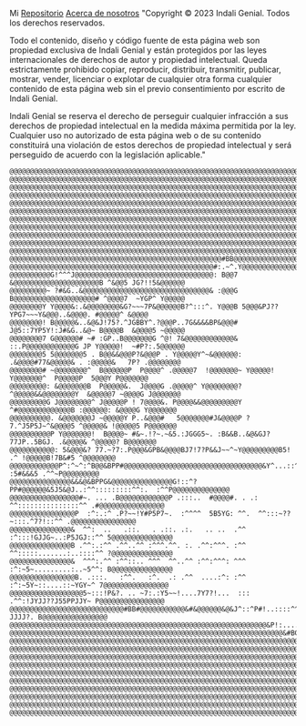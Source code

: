 
Mi [Repositorio](https://github.com/CrisM2/calorespecificoupeu)
[Acerca de nosotros](https://sites.google.com/upeu.edu.pe/calor/about-us)
"Copyright © 2023 Indali Genial. Todos los derechos reservados.

Todo el contenido, diseño y código fuente de esta página web son propiedad exclusiva de Indali Genial y están protegidos por las leyes internacionales de derechos de autor y propiedad intelectual. Queda estrictamente prohibido copiar, reproducir, distribuir, transmitir, publicar, mostrar, vender, licenciar o explotar de cualquier otra forma cualquier contenido de esta página web sin el previo consentimiento por escrito de Indali Genial.

Indali Genial se reserva el derecho de perseguir cualquier infracción a sus derechos de propiedad intelectual en la medida máxima permitida por la ley. Cualquier uso no autorizado de esta página web o de su contenido constituirá una violación de estos derechos de propiedad intelectual y será perseguido de acuerdo con la legislación aplicable."

    @@@@@@@@@@@@@@@@@@@@@@@@@@@@@@@@@@@@@@@@@@@@@@@@@@@@@@@@@@@@@@@@@@@@@@@@@@@@@@@@@@@@@@@@@@@@@@@@@@@@
	@@@@@@@@@@@@@@@@@@@@@@@@@@@@@@@@@@@@@@@@@@@@@@@@@@@@@@@@@@@@@@@@@@@@@@@@@@@@@@@@@@@@@@@@@@@@@@@@@@@@
	@@@@@@@@@@@@@@@@@@@@@@@@@@@@@@@@@@@@@@@@@@@@@@@@@@@@@@@@@@@@@@@@@@@@@@@@@@@@@@@@@@@@@@@@@@@@@@@@@@@@
	@@@@@@@@@@@@@@@@@@@@@@@@@@@@@@@@@@@@@@@@@@@@@@@@@@@@@@@@@@@@@@@@@@@@@@@@@@@@@@@@@@@@@@@@@@@@@@@@@@@@
	@@@@@@@@@@@@@@@@@@@@@@@@@@@@@@@@@@@@@@@@@@@@@@@@@@@@@@@@@@@@@@@@@@@@@@@@@@@@@@@@@@@@@@@@@@@@@@@@@@@@
	@@@@@@@@@@@@@@@@@@@@@@@@@@@@@@@@@@@@@@@@@@@@@@@@@@@@@@@@@@@@@@@@@@@@@@@@@@@@@@@@@@@@@@@@@@@@@@@@@@@@
	@@@@@@@@@@@@@@@@@@@@@@@@@@@@@@@@@@@@@@@@@@@@@@@@@@@@@@@@@@@@@@@@@@@@@@@@@@@@@@@@@@@@@@@@@@@@@@@@@@@@
	@@@@@@@@@@@@@@@@@@@@@@@@@@@@@@@@@@@@@@@@@@@@@@@@@@@@@@@@@@@@@@@@@@@@@@@@@@@@@@@@@@@@@@@@@@@@@@@@@@@@
	@@@@@@@@@@@@@@@@@@@@@@@@@@@@@@@@@@@@@@@@@@@@@@@@@@@@@@@@@@@@@@@@@@@@@@@@@@@@@@@@@@@@@@@@@@@@@@@@@@@@
	@@@@@@@@@@@@@@@@@@@@@@@@@@@@@@@@@@@@@@@@@@@@@@@@@@@@@@@@@@@@@@@@@@@@@@@@@@@@@@@@@@@@@@@@@@@@@@@@@@@@
	@@@@@@@@@@@@@@@@@@@@@@@@@@@@@@@@@@@@@@@@@@@@@@@@@@@@@@@@@@@@@@@@@@@@@@@@@@@@@@@@@@@@@@@@@@@@@@@@@@@@
	@@@@@@@@@@@@@@@@@@@@@@@@@@@@@@@@@@@@@@@@@@@@@@@@@@@@#BB@@@@@@@@@@@@@@@@@@@@@@@@@@@&GP#@@@@@@@@@@@@@@
	@@@@@@@@@@@@@@@@@@@@@@@@@@@@@@@@@@@@@@@@@@@@@@@@@@#:.~^.Y@@@@@@@@@@@@@@@@@@@@@@@&^.!7..&@@@@@@@@@@@@
	@@@@@@@@@@G!^^^J@@@@@@@@@@@@@@@@@@@@@@@@@@@@@@@@@@: B@@7 &@@@@@@@@@@@@@@@@@@@@@B ^&@@5 JG?!!5&@@@@@@
	@@@@@@@@@~ ?#&G..&@@@@@@@@@@@@@@@@@@@@@@@@@@@@@@@& :@@@G B@@@@@@@@@@@@@@@@@@@@# ^@@@@7  ~YGP^ Y@@@@@
	@@@@@@@@Y Y@@@@&:.&@@@@@@@@&G?~~~7P&@@@@@@B?^:::^. Y@@@B 5@@@&PJ??YPG7~~~Y&@@@..&@@@@. #@@@@@^ &@@@@
	@@@@@@@@! B@@@@@&..&@&J!75?.^JGBBY^.?@@@P..7G&&&&BP&@@@# J@5::7YP5Y!:J#&G..&@~ B@@@@B  &@@@@5 ~@@@@@
	@@@@@@@@7 G@@@@@@# ~# :GP..B@@@@@@@G ^@! 7&@@@@@@@@@@@@& ::.P@@@@@@@@@@@@G JP Y@@@@@!  ~#P?:.5@@@@@@
	@@@@@@@@5 5@@@@@@@5 . B@@&&@@@P?&@@@P . Y@@@@@Y^~&@@@@@@: .&@@@@#77&@@@@@& . :@@@@@&   7P? .@@@@@@@@
	@@@@@@@@# ~@@@@@@@@^  B@@@@@@P  P@@@@^ .@@@@@7  !@@@@@@@~ Y@@@@@! Y@@@@@@@^  P@@@@@P  5@@@Y P@@@@@@@
	@@@@@@@@@: &@@@@@@@B  P@@@@@&.  J@@@@G .@@@@@^ Y@@@@@@@@? ^@@@@@&&@@@@@@@@Y  &@@@@@7 ~@@@@G J@@@@@@@
	@@@@@@@@@G J@@@@@@@@^ J@@@@@P ! 7@@@@&. P@@@@&&@@@@@@@@@Y  ^#@@@@@@@@@@@@@B :@@@@@@: &@@@@G Y@@@@@@@
	@@@@@@@@@@. &@@@@@@@J ~@@@@@Y P..&@@@#   5@@@@@@@#J&@@@@P ?7.^J5P5J~^&@@@@5 ^@@@@@& !@@@@@5 P@@@@@@@
	@@@@@@@@@@P Y@@@@@@@!  B@@@@~ #&~.!?~.~&5.:JGGG5~. :B&&B..&@&GJ?77JP..5BGJ. .&@@@@& ^@@@@@? B@@@@@@@
	@@@@@@@@@@@: 5&@@@&? 77.~?7:.P@@@&GPB&@@@@BJ7!7?P&&J~~^~Y@@@@@@@@@B5!     .^ !@@@@@B!7B&#5 ^@@@@@@@@
	@@@@@@@@@@@@P^:^~^:^B@@&BPP#@@@@@@@@@@@@@@@@@@@@@@@@@@@@@@@@@@&Y^...::^^::::. :5#&&&5 .^^~P@@@@@@@@@
	@@@@@@@@@@@@@@@&&&@&BPPG&@@@@@@@@@@@@@@@G!::^?PP#@@@@@@&5J5&@J..:^^:::::::::^^:.  :^^P@@@@@@@@@@@@@@
	@@@@@@@@@@@@@@@@@#~. ... .B@@@@@@@@@@@@P .:::..  #@@@@#. . .: ^^:::::::::::::::^^ .#@@@@@@@@@@@@@@@@
	@@@@@@@@@@@@@@@@P  :^:.:^ .P?~~!Y#P5P7~.  :^^^^  5B5YG: ^^.  ^^:::~??~:::.^7?!::^^ .@@@@@@@@@@@@@@@@
	@@@@@@@@@@@@@@@&  ^^:  ..   .::.   . .::. .:.   .. ..  .^^  :^:::!GJJG~..:P5JGJ::^^ 5@@@@@@@@@@@@@@@
	@@@@@@@@@@@@@@@B .^^:.:^^ .^^..^^ :^^^.^^. :. .^^:^^^. :^^  ^^:::::.......:..::::^^ ?@@@@@@@@@@@@@@@
	@@@@@@@@@@@@@@@&  ^^^:.^^ :^^::.. ^^^  ^^..^^ :^^:^^^: ^^^  :^:~5~.........:..~5^^: B@@@@@@@@@@@@@@@
	@@@@@@@@@@@@@@@@B. .:::.   :^^.   :^.  .: .^^  ....:^: :^^   :^:~5Y~::....::~YGY~^ 7@@@@@@@@@@@@@@@@
	@@@@@@@@@@@@@@@@@@5~:::!P&?. .. ~7:.:Y5~~!....7Y7?!...  :::   .^^:!JYJJ??J55PPJJY~ P@@@@@@@@@@@@@@@@
	@@@@@@@@@@@@@@@@@@@@@@@@@@@@#BB#@@@@@@@@@@@&#&@@@@@@&@&J^::^P#!..::::^^~~~!?JJJJ?. B@@@@@@@@@@@@@@@@
	@@@@@@@@@@@@@@@@@@@@@@@@@@@@@@@@@@@@@@@@@@@@@@@@@@@@@@@@@@@@@@@&P!:..........::..!#@@@@@@@@@@@@@@@@@
	@@@@@@@@@@@@@@@@@@@@@@@@@@@@@@@@@@@@@@@@@@@@@@@@@@@@@@@@@@@@@@@@@@@&#BGPGB#&#GPB&@@@@@@@@@@@@@@@@@@@
	@@@@@@@@@@@@@@@@@@@@@@@@@@@@@@@@@@@@@@@@@@@@@@@@@@@@@@@@@@@@@@@@@@@@@@@@@@@@@@@@@@@@@@@@@@@@@@@@@@@@
	@@@@@@@@@@@@@@@@@@@@@@@@@@@@@@@@@@@@@@@@@@@@@@@@@@@@@@@@@@@@@@@@@@@@@@@@@@@@@@@@@@@@@@@@@@@@@@@@@@@@
	@@@@@@@@@@@@@@@@@@@@@@@@@@@@@@@@@@@@@@@@@@@@@@@@@@@@@@@@@@@@@@@@@@@@@@@@@@@@@@@@@@@@@@@@@@@@@@@@@@@@
	@@@@@@@@@@@@@@@@@@@@@@@@@@@@@@@@@@@@@@@@@@@@@@@@@@@@@@@@@@@@@@@@@@@@@@@@@@@@@@@@@@@@@@@@@@@@@@@@@@@@
	@@@@@@@@@@@@@@@@@@@@@@@@@@@@@@@@@@@@@@@@@@@@@@@@@@@@@@@@@@@@@@@@@@@@@@@@@@@@@@@@@@@@@@@@@@@@@@@@@@@@
	@@@@@@@@@@@@@@@@@@@@@@@@@@@@@@@@@@@@@@@@@@@@@@@@@@@@@@@@@@@@@@@@@@@@@@@@@@@@@@@@@@@@@@@@@@@@@@@@@@@@
	@@@@@@@@@@@@@@@@@@@@@@@@@@@@@@@@@@@@@@@@@@@@@@@@@@@@@@@@@@@@@@@@@@@@@@@@@@@@@@@@@@@@@@@@@@@@@@@@@@@@
	@@@@@@@@@@@@@@@@@@@@@@@@@@@@@@@@@@@@@@@@@@@@@@@@@@@@@@@@@@@@@@@@@@@@@@@@@@@@@@@@@@@@@@@@@@@@@@@@@@@@
	@@@@@@@@@@@@@@@@@@@@@@@@@@@@@@@@@@@@@@@@@@@@@@@@@@@@@@@@@@@@@@@@@@@@@@@@@@@@@@@@@@@@@@@@@@@@@@@@@@@@
	@@@@@@@@@@@@@@@@@@@@@@@@@@@@@@@@@@@@@@@@@@@@@@@@@@@@@@@@@@@@@@@@@@@@@@@@@@@@@@@@@@@@@@@@@@@@@@@@@@@@
